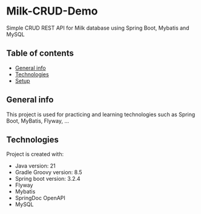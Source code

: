 # Milk-CRUD-Demo
Simple CRUD REST API for Milk database using Spring Boot, Mybatis and MySQL

## Table of contents
* [General info](#general-info)
* [Technologies](#technologies)
* [Setup](#setup)

## General info
This project is used for practicing and learning technologies such as Spring Boot, MyBatis, Flyway, ...
	
## Technologies
Project is created with:
* Java version: 21
* Gradle Groovy version: 8.5
* Spring boot version: 3.2.4
* Flyway
* Mybatis
* SpringDoc OpenAPI
* MySQL
